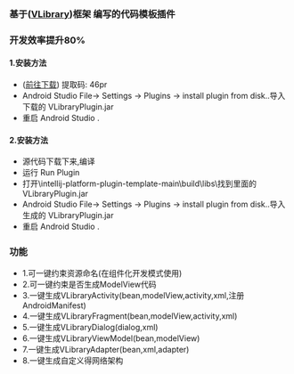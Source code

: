 ### 基于([VLibrary](https://github.com/oooo7777777/VLibrary))框架 编写的代码模板插件

### 开发效率提升80%


#### 1.安装方法
- ([前往下载](https://pan.baidu.com/s/1ujkoM_eX0u2BtRujVQ9z0g)) 提取码: 46pr
- Android Studio File-&gt; Settings -&gt; Plugins -&gt; install plugin from disk..导入下载的 VLibraryPlugin.jar
- 重启 Android Studio .

#### 2.安装方法
- 源代码下载下来,编译
- 运行 Run Plugin
- 打开\intellij-platform-plugin-template-main\build\libs\找到里面的VLibraryPlugin.jar
- Android Studio File-&gt; Settings -&gt; Plugins -&gt; install plugin from disk..导入生成的 VLibraryPlugin.jar
- 重启 Android Studio .


### 功能
- 1.可一键约束资源命名(在组件化开发模式使用)
- 2.可一键约束是否生成ModelView代码
- 3.一键生成VLibraryActivity(bean,modelView,activity,xml,注册AndroidManifest)
- 4.一键生成VLibraryFragment(bean,modelView,activity,xml)
- 5.一键生成VLibraryDialog(dialog,xml)
- 6.一键生成VLibraryViewModel(bean,modelView)
- 7.一键生成VLibraryAdapter(bean,xml,adapter)
- 8.一键生成自定义得网络架构
